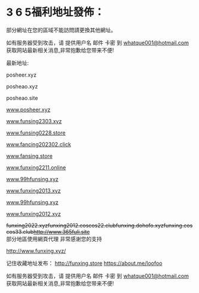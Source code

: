 # 3 6 5福利地址發佈：  

  部分網址在您的區域不能訪問請更換其他網址。
  
  如有服务器受到攻击，请 提供用户名 邮件 卡密 到 whatque001@hotmail.com 获取网站最新相关消息,非常抱歉给您带来不便!
  
  最新地址:

  posheer.xyz
  
  posheao.xyz
  
  posheao.site
  
  www.posheer.xyz
  
  www.funsing2303.xyz

  www.funsing0228.store

  www.fancing202302.click

  www.fansing.store
  
  www.funxing2211.online 
  
  www.99hfunsing.xyz
  
  www.funxing2013.xyz
  
  www.99hfunsing.xyz

  www.funxing2012.xyz
  
  ~~funxing2022.xyz~~~~funxing2012.coscos22.club~~~~funxing.dohofo.xyz~~~~funxing.coscos33.club~~~~http://www.365fuli.site~~  
  部分地區使用網頁代理  非常感谢您的支持
  
  http://www.funxing.xyz/

记住收藏地址发布：
   http://funxing.store
   https://about.me/loofoo

如有服务器受到攻击，请 提供用户名 邮件 卡密 到 whatque001@hotmail.com 获取网站最新相关消息,非常抱歉给您带来不便!
